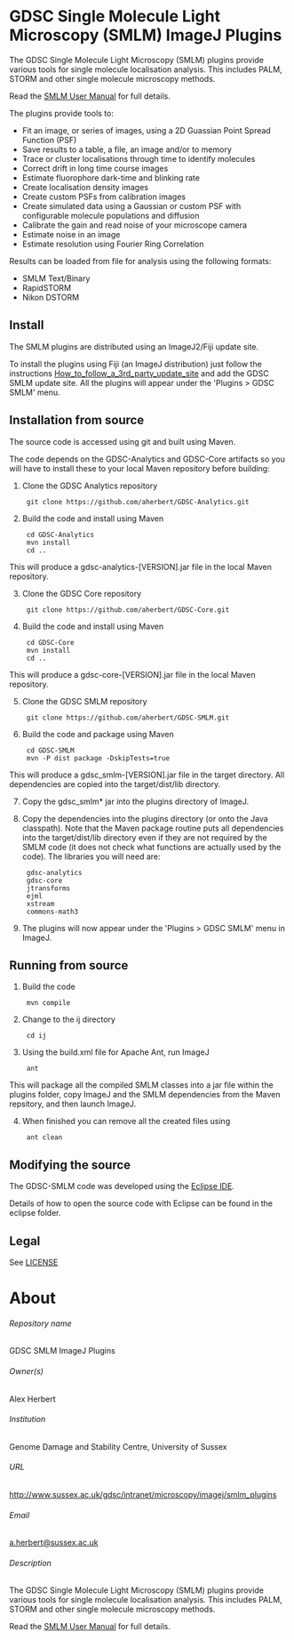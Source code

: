 GDSC Single Molecule Light Microscopy (SMLM) ImageJ Plugins
===========================================================

The GDSC Single Molecule Light Microscopy (SMLM) plugins provide various tools
for single molecule localisation analysis. This includes PALM, STORM and other
single molecule microscopy methods.

Read the [SMLM User Manual](SMLM.odt) for full details.

The plugins provide tools to:

- Fit an image, or series of images, using a 2D Guassian Point Spread Function
(PSF)
- Save results to a table, a file, an image and/or to memory
- Trace or cluster localisations through time to identify molecules
- Correct drift in long time course images
- Estimate fluorophore dark-time and blinking rate
- Create localisation density images
- Create custom PSFs from calibration images
- Create simulated data using a Gaussian or custom PSF with configurable 
molecule populations and diffusion
- Calibrate the gain and read noise of your microscope camera
- Estimate noise in an image
- Estimate resolution using Fourier Ring Correlation

Results can be loaded from file for analysis using the following formats:

- SMLM Text/Binary
- RapidSTORM
- Nikon DSTORM


Install
-------

The SMLM plugins are distributed using an ImageJ2/Fiji update site. 

To install the plugins using Fiji (an ImageJ distribution) just follow the
instructions [How_to_follow_a_3rd_party_update_site](http://fiji.sc/How_to_follow_a_3rd_party_update_site) and add the GDSC SMLM
update site. All the plugins will appear under the 'Plugins > GDSC SMLM' menu.


Installation from source
------------------------

The source code is accessed using git and built using Maven. 

The code depends on the GDSC-Analytics and GDSC-Core artifacts so you will 
have to install these to your local Maven repository before building:

1. Clone the GDSC Analytics repository

        git clone https://github.com/aherbert/GDSC-Analytics.git

2. Build the code and install using Maven

        cd GDSC-Analytics
        mvn install
        cd ..

This will produce a gdsc-analytics-[VERSION].jar file in the local Maven repository. 
 
3. Clone the GDSC Core repository

        git clone https://github.com/aherbert/GDSC-Core.git

4. Build the code and install using Maven

        cd GDSC-Core
        mvn install
        cd ..

This will produce a gdsc-core-[VERSION].jar file in the local Maven repository. 

5. Clone the GDSC SMLM repository

        git clone https://github.com/aherbert/GDSC-SMLM.git

6. Build the code and package using Maven

        cd GDSC-SMLM
        mvn -P dist package -DskipTests=true

This will produce a gdsc_smlm-[VERSION].jar file in the target directory. All 
dependencies are copied into the target/dist/lib directory.

7. Copy the gdsc_smlm* jar into the plugins directory of ImageJ. 

8. Copy the dependencies into the plugins directory (or onto the Java
classpath). Note that the Maven package routine puts all dependencies into
the target/dist/lib directory even if they are not required by the SMLM code
(it does not check what functions are actually used by the code). The libraries
you will need are:
  
        gdsc-analytics
        gdsc-core
        jtransforms
        ejml
        xstream
        commons-math3

9. The plugins will now appear under the 'Plugins > GDSC SMLM' menu in ImageJ.


Running from source
-------------------

1. Build the code

        mvn compile

2. Change to the ij directory

        cd ij

3. Using the build.xml file for Apache Ant, run ImageJ

        ant

This will package all the compiled SMLM classes into a jar file within the
plugins folder, copy ImageJ and the SMLM dependencies from the Maven repsitory,
and then launch ImageJ.

4. When finished you can remove all the created files using

        ant clean


Modifying the source
--------------------

The GDSC-SMLM code was developed using the [Eclipse IDE](https://eclipse.org/).

Details of how to open the source code with Eclipse can be found in the eclipse
folder.


Legal
-----

See [LICENSE](LICENSE)


# About #

###### Repository name ######
GDSC SMLM ImageJ Plugins

###### Owner(s) ######
Alex Herbert

###### Institution ######
Genome Damage and Stability Centre, University of Sussex

###### URL ######
http://www.sussex.ac.uk/gdsc/intranet/microscopy/imagej/smlm_plugins

###### Email ######
a.herbert@sussex.ac.uk

###### Description ######
The GDSC Single Molecule Light Microscopy (SMLM) plugins provide various tools
for single molecule localisation analysis. This includes PALM, STORM and other
single molecule microscopy methods. 

Read the [SMLM User Manual](SMLM.odt) for full details.
